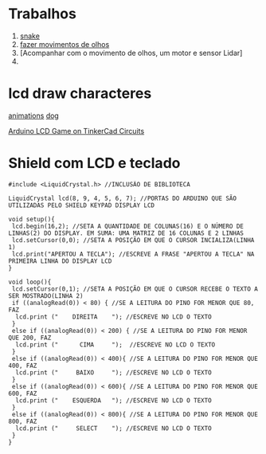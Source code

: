# Trabalhos 

1. [snake]()
2. [fazer movimentos de olhos]()
3. [Acompanhar com o movimento de olhos, um motor e sensor Lidar]
4. 

# lcd draw characteres

[animations](https://create.arduino.cc/projecthub/tusindfryd/create-custom-animations-on-16x2-lcd-displays-025fb6)
[dog](https://create.arduino.cc/projecthub/milespeterson101/an-lcd-dog-friend-updated-b0bdee)

[Arduino LCD Game on TinkerCad Circuits](https://www.instructables.com/LCD-Screen-Game-on-TinkerCad-Circuits/)

# Shield com LCD e teclado
```
#include <LiquidCrystal.h> //INCLUSÃO DE BIBLIOTECA
  
LiquidCrystal lcd(8, 9, 4, 5, 6, 7); //PORTAS DO ARDUINO QUE SÃO UTILIZADAS PELO SHIELD KEYPAD DISPLAY LCD
  
void setup(){  
 lcd.begin(16,2); //SETA A QUANTIDADE DE COLUNAS(16) E O NÚMERO DE LINHAS(2) DO DISPLAY. EM SUMA: UMA MATRIZ DE 16 COLUNAS E 2 LINHAS
 lcd.setCursor(0,0); //SETA A POSIÇÃO EM QUE O CURSOR INCIALIZA(LINHA 1) 
 lcd.print("APERTOU A TECLA"); //ESCREVE A FRASE "APERTOU A TECLA" NA PRIMEIRA LINHA DO DISPLAY LCD  
}  
  
void loop(){  
 lcd.setCursor(0,1); //SETA A POSIÇÃO EM QUE O CURSOR RECEBE O TEXTO A SER MOSTRADO(LINHA 2)
 if ((analogRead(0)) < 80) { //SE A LEITURA DO PINO FOR MENOR QUE 80, FAZ 
  lcd.print ("    DIREITA    "); //ESCREVE NO LCD O TEXTO 
 }  
 else if ((analogRead(0)) < 200) { //SE A LEITURA DO PINO FOR MENOR QUE 200, FAZ
  lcd.print ("      CIMA     ");  //ESCREVE NO LCD O TEXTO
 }  
 else if ((analogRead(0)) < 400){ //SE A LEITURA DO PINO FOR MENOR QUE 400, FAZ  
  lcd.print ("     BAIXO     "); //ESCREVE NO LCD O TEXTO 
 }  
 else if ((analogRead(0)) < 600){ //SE A LEITURA DO PINO FOR MENOR QUE 600, FAZ  
  lcd.print ("    ESQUERDA   "); //ESCREVE NO LCD O TEXTO 
 }  
 else if ((analogRead(0)) < 800){ //SE A LEITURA DO PINO FOR MENOR QUE 800, FAZ 
  lcd.print ("     SELECT    "); //ESCREVE NO LCD O TEXTO 
 }  
}
```

